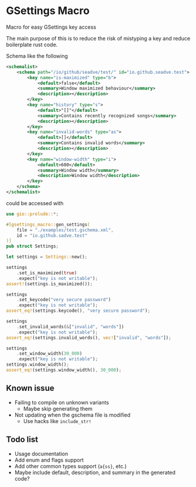 # GSettings Macro

Macro for easy GSettings key access

The main purpose of this is to reduce the risk of mistyping a key and
reduce boilerplate rust code.

Schema like the following

```xml
<schemalist>
    <schema path="/io/github/seadve/test/" id="io.github.seadve.test">
        <key name="is-maximized" type="b">
            <default>false</default>
            <summary>Window maximized behaviour</summary>
            <description></description>
        </key>
        <key name="history" type="s">
            <default>"[]"</default>
            <summary>Contains recently recognized songs</summary>
            <description></description>
        </key>
        <key name="invalid-words" type="as">
            <default>[]</default>
            <summary>Contains invalid words</summary>
            <description></description>
        </key>
        <key name="window-width" type="i">
            <default>600</default>
            <summary>Window width</summary>
            <description>Window width</description>
        </key>
    </schema>
</schemalist>
```

could be accessed with

```rust
use gio::prelude::*;

#[gsettings_macro::gen_settings(
    file = "./examples/test.gschema.xml",
    id = "io.github.sadve.test"
)]
pub struct Settings;

let settings = Settings::new();

settings
    .set_is_maximized(true)
    .expect("key is not writable");
assert!(settings.is_maximized());

settings
    .set_keycode("very secure password")
    .expect("key is not writable");
assert_eq!(settings.keycode(), "very secure password");

settings
    .set_invalid_words(&["invalid", "words"])
    .expect("key is not writable");
assert_eq!(settings.invalid_words(), vec!["invalid", "words"]);

settings
    .set_window_width(30_000)
    .expect("key is not writable");
settings.window_width();
assert_eq!(settings.window_width(), 30_000);
```

## Known issue

* Failing to compile on unknown variants
  * Maybe skip generating them
* Not updating when the gschema file is modified
  * Use hacks like `include_str!`

## Todo list

* Usage documentation
* Add enum and flags support
* Add other common types support (`a{ss}`, etc.)
* Maybe include default, description, and summary in the generated code?
